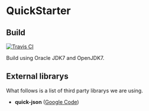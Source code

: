 QuickStarter
============

Build
-----

[![Travis CI](https://api.travis-ci.org/nunull/QuickStarter.png)](https://travis-ci.org/nunull/QuickStarter)

Build using Oracle JDK7 and OpenJDK7.

External librarys
-----------------

What follows is a list of third party librarys we are using.

* **quick-json** ([Google Code](https://code.google.com/p/quick-json/))
